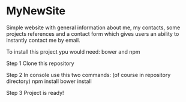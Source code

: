# MyNewSite
Simple website with general information about me, my contacts, some projects references and a contact form which gives users an ability to instantly contact me by email.

To install this project ypu would need: bower and npm

Step 1
Clone this repository

Step 2
In console use this two commands: (of course in repository directory)
npm install
bower install

Step 3
Project is ready!
